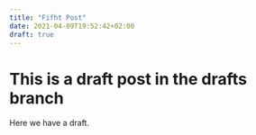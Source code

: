 ```yaml
---
title: "Fifht Post"
date: 2021-04-09T19:52:42+02:00
draft: true
---
```


# This is a draft post in the drafts branch

Here we have a draft.
